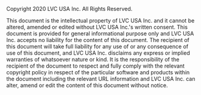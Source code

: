Copyright 2020 LVC USA Inc. All Rights Reserved.

This document is the intellectual property of LVC USA Inc. and it cannot be altered, amended or edited without LVC USA Inc.'s written consent.
This document is provided for general informational purpose only and LVC USA Inc. accepts no liability for the content of this document.
The recipient of this document will take full liability for any use of or any consequence of use of this document, and LVC USA Inc. disclaims any express or implied warranties of whatsoever nature or kind.
It is the responsibility of the recipient of the document to respect and fully comply with the relevant copyright policy in respect of the particular software and products within the document including the relevant URL information and
LVC USA Inc. can alter, amend or edit the content of this document without notice.
